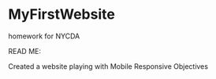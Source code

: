# MyFirstWebsite
homework for NYCDA


READ ME:

Created a website playing with Mobile Responsive Objectives
